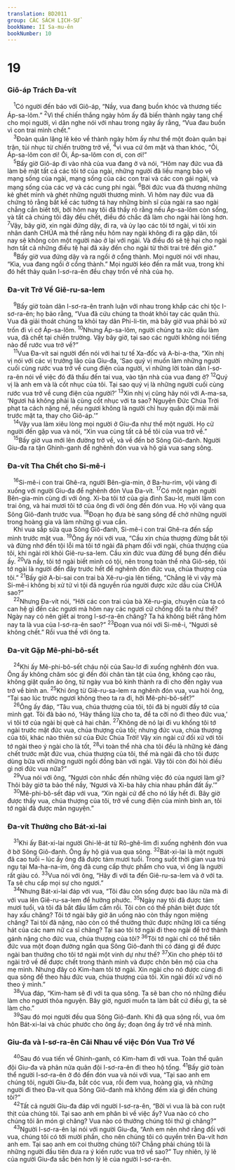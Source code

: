 ```yaml
---
translation: BD2011
group: CÁC SÁCH LỊCH-SỬ
bookName: II Sa-mu-ên 
bookNumber: 10
---
```


<div class="title"><h1>19</h1><h3>Giô-áp Trách Ða-vít</h3></div>
<span class="verse 2sa_19_1"> <sup>1</sup>Có người đến báo với Giô-áp, “Nầy, vua đang buồn khóc và thương tiếc Áp-sa-lôm.” </span>
<span class="verse 2sa_19_2"><sup>2</sup>Vì thế chiến thắng ngày hôm ấy đã biến thành ngày tang chế cho mọi người, vì dân nghe nói với nhau trong ngày ấy rằng, “Vua đau buồn vì con trai mình chết.”<br/></span>
<span class="verse 2sa_19_3"> <sup>3</sup>Ðoàn quân lặng lẽ kéo về thành ngày hôm ấy như thể một đoàn quân bại trận, tủi nhục từ chiến trường trở về, </span>
<span class="verse 2sa_19_4"><sup>4</sup>vì vua cứ ôm mặt và than khóc, “Ôi, Áp-sa-lôm con ơi! Ôi, Áp-sa-lôm con ơi, con ơi!”<br/></span>
<span class="verse 2sa_19_5"> <sup>5</sup>Bấy giờ Giô-áp đi vào nhà của vua đang ở và nói, “Hôm nay đức vua đã làm bẽ mặt tất cả các tôi tớ của ngài, những người đã liều mạng bảo vệ mạng sống của ngài, mạng sống của các con trai và các con gái ngài, và mạng sống của các vợ và các cung phi ngài. </span>
<span class="verse 2sa_19_6"><sup>6</sup>Bởi đức vua đã thương những kẻ ghét mình và ghét những người thương mình. Vì hôm nay đức vua đã chứng tỏ rằng bất kể các tướng tá hay những binh sĩ của ngài ra sao ngài chẳng cần biết tới, bởi hôm nay tôi đã thấy rõ rằng nếu Áp-sa-lôm còn sống, và tất cả chúng tôi đây đều chết, điều đó chắc đã làm cho ngài hài lòng hơn. </span>
<span class="verse 2sa_19_7"><sup>7</sup>Vậy, bây giờ, xin ngài đứng dậy, đi ra, và ủy lạo các tôi tớ ngài, vì tôi xin nhân danh CHÚA mà thề rằng nếu hôm nay ngài không đi ra gặp dân, tối nay sẽ không còn một người nào ở lại với ngài. Và điều đó sẽ tệ hại cho ngài hơn tất cả những điều tệ hại đã xảy đến cho ngài từ thời trai trẻ đến giờ.”<br/></span>
<span class="verse 2sa_19_8"> <sup>8</sup>Bấy giờ vua đứng dậy và ra ngồi ở cổng thành. Mọi người nói với nhau, “Kìa, vua đang ngồi ở cổng thành.” Mọi người kéo đến ra mắt vua, trong khi đó hết thảy quân I-sơ-ra-ên đều chạy trốn về nhà của họ.<br/></span>
<div class="title"><h3>Ða-vít Trở Về Giê-ru-sa-lem</h3></div>
<span class="verse 2sa_19_9"> <sup>9</sup>Bấy giờ toàn dân I-sơ-ra-ên tranh luận với nhau trong khắp các chi tộc I-sơ-ra-ên; họ bảo rằng, “Vua đã cứu chúng ta thoát khỏi tay các quân thù. Vua đã giải thoát chúng ta khỏi tay dân Phi-li-tin, mà bây giờ vua phải bỏ xứ trốn đi vì cớ Áp-sa-lôm. </span>
<span class="verse 2sa_19_10"><sup>10</sup>Nhưng Áp-sa-lôm, người chúng ta xức dầu làm vua, đã chết tại chiến trường. Vậy bây giờ, tại sao các người không nói tiếng nào để rước vua trở về?”<br/></span>
<span class="verse 2sa_19_11"> <sup>11</sup>Vua Ða-vít sai người đến nói với hai tư tế Xa-đốc và A-bi-a-tha, “Xin nhị vị nói với các vị trưởng lão của Giu-đa, ‘Sao quý vị muốn làm những người cuối cùng rước vua trở về cung điện của người, vì những lời toàn dân I-sơ-ra-ên nói về việc đó đã thấu đến tai vua, vào tận nhà của vua đang ở? </span>
<span class="verse 2sa_19_12"><sup>12</sup>Quý vị là anh em và là cốt nhục của tôi. Tại sao quý vị là những người cuối cùng rước vua trở về cung điện của người?’ </span>
<span class="verse 2sa_19_13"><sup>13</sup>Xin nhị vị cũng hãy nói với A-ma-sa, ‘Ngươi há không phải là cùng cốt nhục với ta sao? Nguyện Ðức Chúa Trời phạt ta cách nặng nề, nếu ngươi không là người chỉ huy quân đội mãi mãi trước mặt ta, thay cho Giô-áp.’”<br/></span>
<span class="verse 2sa_19_14"> <sup>14</sup>Vậy vua làm xiêu lòng mọi người ở Giu-đa như thể một người. Họ cử người đến gặp vua và nói, “Xin vua cùng tất cả bề tôi của vua trở về.”<br/></span>
<span class="verse 2sa_19_15"> <sup>15</sup>Bấy giờ vua mới lên đường trở về, và về đến bờ Sông Giô-đanh. Người Giu-đa ra tận Ghinh-ganh để nghênh đón vua và hộ giá vua sang sông.<br/></span>
<div class="title"><h3>Ða-vít Tha Chết cho Si-mê-i</h3></div>
<span class="verse 2sa_19_16"> <sup>16</sup>Si-mê-i con trai Ghê-ra, người Bên-gia-min, ở Ba-hu-rim, vội vàng đi xuống với người Giu-đa để nghênh đón Vua Ða-vít. </span>
<span class="verse 2sa_19_17"><sup>17</sup>Có một ngàn người Bên-gia-min cùng đi với ông. Xi-ba tôi tớ của gia đình Sau-lơ, mười lăm con trai ông, và hai mươi tôi tớ của ông đi với ông đến đón vua. Họ vội vàng qua Sông Giô-đanh trước vua. </span>
<span class="verse 2sa_19_18"><sup>18</sup>Ðoạn họ đưa bè sang sông để chở những người trong hoàng gia và làm những gì vua cần.<br/> Khi vua sắp sửa qua Sông Giô-đanh, Si-mê-i con trai Ghê-ra đến sấp mình trước mặt vua. </span>
<span class="verse 2sa_19_19"><sup>19</sup>Ông ấy nói với vua, “Cầu xin chúa thượng đừng bắt tội và đừng nhớ đến tội lỗi mà tôi tớ ngài đã phạm đối với ngài, chúa thượng của tôi, khi ngài rời khỏi Giê-ru-sa-lem. Cầu xin đức vua đừng để bụng đến điều ấy. </span>
<span class="verse 2sa_19_20"><sup>20</sup>Và nầy, tôi tớ ngài biết mình có tội, nên trong toàn thể nhà Giô-sép, tôi tớ ngài là người đến đây trước hết để nghênh đón đức vua, chúa thượng của tôi.” </span>
<span class="verse 2sa_19_21"><sup>21</sup>Bấy giờ A-bi-sai con trai bà Xê-ru-gia lên tiếng, “Chẳng lẽ vì vậy mà Si-mê-i không bị xử tử vì tội đã nguyền rủa người được xức dầu của CHÚA sao?”<br/></span>
<span class="verse 2sa_19_22"> <sup>22</sup>Nhưng Ða-vít nói, “Hỡi các con trai của bà Xê-ru-gia, chuyện của ta có can hệ gì đến các ngươi mà hôm nay các ngươi cứ chống đối ta như thế? Ngày nay có nên giết ai trong I-sơ-ra-ên chăng? Ta há không biết rằng hôm nay ta là vua của I-sơ-ra-ên sao?” </span>
<span class="verse 2sa_19_23"><sup>23</sup>Ðoạn vua nói với Si-mê-i, “Ngươi sẽ không chết.” Rồi vua thề với ông ta.<br/></span>
<div class="title"><h3>Ða-vít Gặp Mê-phi-bô-sết</h3></div>
<span class="verse 2sa_19_24"> <sup>24</sup>Khi ấy Mê-phi-bô-sết cháu nội của Sau-lơ đi xuống nghênh đón vua. Ông ấy không chăm sóc gì đến đôi chân tàn tật của ông, không cạo râu, không giặt quần áo ông, từ ngày vua bỏ kinh thành ra đi cho đến ngày vua trở về bình an. </span>
<span class="verse 2sa_19_25"><sup>25</sup>Khi ông từ Giê-ru-sa-lem ra nghênh đón vua, vua hỏi ông, “Tại sao lúc trước ngươi không theo ta ra đi, hỡi Mê-phi-bô-sết?”<br/></span>
<span class="verse 2sa_19_26"> <sup>26</sup>Ông ấy đáp, “Tâu vua, chúa thượng của tôi, tôi đã bị người đầy tớ của mình gạt. Tôi đã bảo nó, ‘Hãy thắng lừa cho ta, để ta cỡi nó đi theo đức vua,’ vì tôi tớ của ngài bị què cả hai chân. </span>
<span class="verse 2sa_19_27"><sup>27</sup>Không dè nó lại đi vu khống tôi tớ ngài trước mặt đức vua, chúa thượng của tôi; nhưng đức vua, chúa thượng của tôi, khác nào thiên sứ của Ðức Chúa Trời! Vậy xin ngài cứ đối xử với tôi tớ ngài theo ý ngài cho là tốt, </span>
<span class="verse 2sa_19_28"><sup>28</sup>vì toàn thể nhà cha tôi đều là những kẻ đáng chết trước mặt đức vua, chúa thượng của tôi, thế mà ngài đã cho tôi được dùng bữa với những người ngồi đồng bàn với ngài. Vậy tôi còn đòi hỏi điều gì nơi đức vua nữa?”<br/></span>
<span class="verse 2sa_19_29"> <sup>29</sup>Vua nói với ông, “Ngươi còn nhắc đến những việc đó của ngươi làm gì? Thôi bây giờ ta bảo thế nầy, ‘Ngươi và Xi-ba hãy chia nhau phần đất ấy.’”<br/></span>
<span class="verse 2sa_19_30"> <sup>30</sup>Mê-phi-bô-sết đáp với vua, “Xin ngài cứ để cho nó lấy hết đi. Bây giờ được thấy vua, chúa thượng của tôi, trở về cung điện của mình bình an, tôi tớ ngài đã được mãn nguyện.”<br/></span>
<div class="title"><h3>Ða-vít Thưởng cho Bát-xi-lai</h3></div>
<span class="verse 2sa_19_31"> <sup>31</sup>Khi ấy Bát-xi-lai người Ghi-lê-át từ Rô-ghê-lim đi xuống nghênh đón vua ở bờ Sông Giô-đanh. Ông ấy hộ giá vua qua sông. </span>
<span class="verse 2sa_19_32"><sup>32</sup>Bát-xi-lai là một người đã cao tuổi – lúc ấy ông đã được tám mươi tuổi. Trong suốt thời gian vua trú ngụ tại Ma-ha-na-im, ông đã cung cấp thực phẩm cho vua, vì ông là người rất giàu có. </span>
<span class="verse 2sa_19_33"><sup>33</sup>Vua nói với ông, “Hãy đi với ta đến Giê-ru-sa-lem và ở với ta. Ta sẽ chu cấp mọi sự cho ngươi.”<br/></span>
<span class="verse 2sa_19_34"> <sup>34</sup>Nhưng Bát-xi-lai đáp với vua, “Tôi đâu còn sống được bao lâu nữa mà đi với vua lên Giê-ru-sa-lem để hưởng phước. </span>
<span class="verse 2sa_19_35"><sup>35</sup>Ngày nay tôi đã được tám mươi tuổi, và tôi đã bắt đầu lẩm cẩm rồi. Tôi còn có thể phân biệt được tốt hay xấu chăng? Tôi tớ ngài bây giờ ăn uống nào còn thấy ngon miệng chăng? Tai tôi đã nặng, nào còn có thể thưởng thức được những lời ca tiếng hát của các nam nữ ca sĩ chăng? Tại sao tôi tớ ngài đi theo ngài để trở thành gánh nặng cho đức vua, chúa thượng của tôi? </span>
<span class="verse 2sa_19_36"><sup>36</sup>Tôi tớ ngài chỉ có thể tiễn đức vua một đoạn đường ngắn qua Sông Giô-đanh thì có đáng gì để được ngài ban thưởng cho tôi tớ ngài một vinh dự như thế? </span>
<span class="verse 2sa_19_37"><sup>37</sup>Xin cho phép tôi tớ ngài trở về để được chết trong thành mình và được chôn bên mộ của cha mẹ mình. Nhưng đây có Kim-ham tôi tớ ngài. Xin ngài cho nó được cùng đi qua sông để theo hầu đức vua, chúa thượng của tôi. Xin ngài đối xử với nó theo ý mình.”<br/></span>
<span class="verse 2sa_19_38"> <sup>38</sup>Vua đáp, “Kim-ham sẽ đi với ta qua sông. Ta sẽ ban cho nó những điều làm cho ngươi thỏa nguyện. Bây giờ, ngươi muốn ta làm bất cứ điều gì, ta sẽ làm cho.”<br/></span>
<span class="verse 2sa_19_39"> <sup>39</sup>Sau đó mọi người đều qua Sông Giô-đanh. Khi đã qua sông rồi, vua ôm hôn Bát-xi-lai và chúc phước cho ông ấy; đoạn ông ấy trở về nhà mình.<br/></span>
<div class="title"><h3>Giu-đa và I-sơ-ra-ên Cãi Nhau về việc Ðón Vua Trở Về</h3></div>
<span class="verse 2sa_19_40"> <sup>40</sup>Sau đó vua tiến về Ghinh-ganh, có Kim-ham đi với vua. Toàn thể quân đội Giu-đa và phân nửa quân đội I-sơ-ra-ên đi theo hộ tống. </span>
<span class="verse 2sa_19_41"><sup>41</sup>Bấy giờ toàn thể người I-sơ-ra-ên ở đó đến đón vua và nói với vua, “Tại sao anh em chúng tôi, người Giu-đa, bắt cóc vua, rồi đem vua, hoàng gia, và những người đi theo Ða-vít qua Sông Giô-đanh mà không đếm xỉa gì đến chúng tôi?”<br/></span>
<span class="verse 2sa_19_42"> <sup>42</sup>Tất cả người Giu-đa đáp với người I-sơ-ra-ên, “Bởi vì vua là bà con ruột thịt của chúng tôi. Tại sao anh em phân bì về việc ấy? Vua nào có cho chúng tôi ăn món gì chăng? Vua nào có thưởng chúng tôi thứ gì chăng?”<br/></span>
<span class="verse 2sa_19_43"> <sup>43</sup>Người I-sơ-ra-ên lại nói với người Giu-đa, “Anh em nên nhớ rằng đối với vua, chúng tôi có tới mười phần, cho nên chúng tôi có quyền trên Ða-vít hơn anh em. Tại sao anh em coi thường chúng tôi? Chẳng phải chúng tôi là những người đầu tiên đưa ra ý kiến rước vua trở về sao?” Tuy nhiên, lý lẽ của người Giu-đa sắc bén hơn lý lẽ của người I-sơ-ra-ên.<br/></span>
